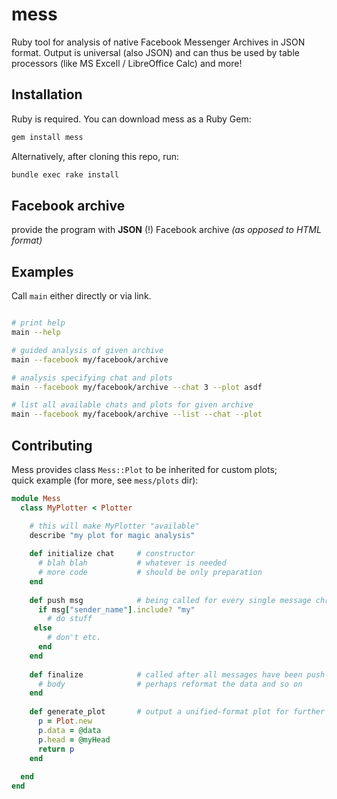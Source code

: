 # mess

Ruby tool for analysis of native Facebook Messenger Archives in JSON format. Output is universal (also JSON) and can thus be used by table processors (like MS Excell / LibreOffice Calc) and more!

## Installation
Ruby is required. You can download mess as a Ruby Gem:
```bash
gem install mess
```
Alternatively, after cloning this repo, run:
```bash
bundle exec rake install
```

## Facebook archive
provide the program with **JSON** (!) Facebook archive _(as opposed to HTML format)_

## Examples
Call `main` either directly or via link.
```bash

# print help
main --help 

# guided analysis of given archive
main --facebook my/facebook/archive

# analysis specifying chat and plots
main --facebook my/facebook/archive --chat 3 --plot asdf

# list all available chats and plots for given archive
main --facebook my/facebook/archive --list --chat --plot

```

## Contributing
Mess provides class `Mess::Plot` to be inherited for custom plots; \
quick example (for more, see `mess/plots` dir):
```ruby
module Mess
  class MyPlotter < Plotter

    # this will make MyPlotter "available"
    describe "my plot for magic analysis"
  
    def initialize chat     # constructor
      # blah blah           # whatever is needed
      # more code           # should be only preparation
    end
  
    def push msg            # being called for every single message chronologically
      if msg["sender_name"].include? "my"
        # do stuff
     else
        # don't etc.
      end
    end
  
    def finalize            # called after all messages have been push-ed
      # body                # perhaps reformat the data and so on
    end
    
    def generate_plot       # output a unified-format plot for further manipulation
      p = Plot.new
      p.data = @data
      p.head = @myHead
      return p
    end
  
  end
end 
```
